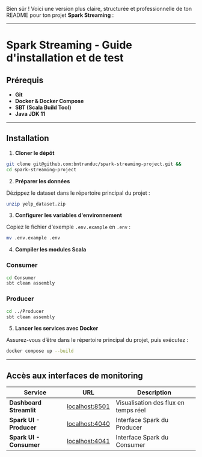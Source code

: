Bien sûr ! Voici une version plus claire, structurée et professionnelle de ton README pour ton projet **Spark Streaming** :

---

# Spark Streaming - Guide d'installation et de test

## Prérequis

* **Git**
* **Docker & Docker Compose**
* **SBT (Scala Build Tool)**
* **Java JDK 11**

---

## Installation

1. **Cloner le dépôt**

```bash
git clone git@github.com:bntranduc/spark-streaming-project.git &&
cd spark-streaming-project
```

2. **Préparer les données**

Dézippez le dataset dans le répertoire principal du projet :

```bash
unzip yelp_dataset.zip
```

3. **Configurer les variables d'environnement**

Copiez le fichier d'exemple `.env.example` en `.env` :

```bash
mv .env.example .env
```

4. **Compiler les modules Scala**

### Consumer

```bash
cd Consumer
sbt clean assembly
```

### Producer

```bash
cd ../Producer
sbt clean assembly
```

5. **Lancer les services avec Docker**

Assurez-vous d’être dans le répertoire principal du projet, puis exécutez :

```bash
docker compose up --build
```

---

## Accès aux interfaces de monitoring

| Service                 | URL                                     | Description                          |
| ----------------------- | --------------------------------------- | ------------------------------------ |
| **Dashboard Streamlit** | [localhost:8501](http://localhost:8501) | Visualisation des flux en temps réel |
| **Spark UI - Producer** | [localhost:4040](http://localhost:4040) | Interface Spark du Producer          |
| **Spark UI - Consumer** | [localhost:4041](http://localhost:4041) | Interface Spark du Consumer          |
